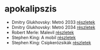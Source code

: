 # apokalipszis

- Dmitry Glukhovsky: Metró 2033 [részletek](_details/Dmitry%20Glukhovsky.md#id_482)
- Dmitry Glukhovsky: Metró 2034 [részletek](_details/Dmitry%20Glukhovsky.md#id_355)
- Robert Merle: Malevil [részletek](_details/Robert%20Merle.md#id_336)
- Stephen King: A mobil [részletek](_details/Stephen%20King.md#id_548)
- Stephen King: Csipkerózsikák [részletek](_details/Stephen%20King.md#id_1204)